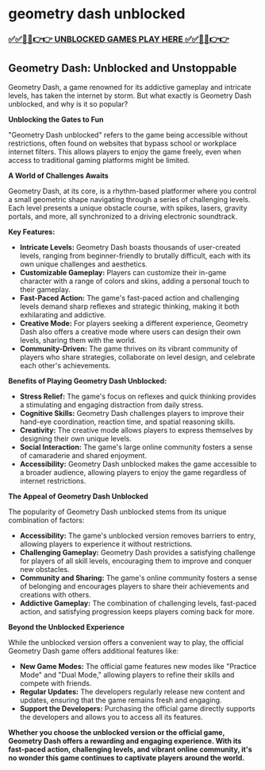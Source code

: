 # geometry dash unblocked

### [✅✅🔴🔴👉👉 UNBLOCKED GAMES PLAY HERE ✅✅🔴🔴👉👉](https://topstoryindia.com)

## Geometry Dash: Unblocked and Unstoppable 

Geometry Dash, a game renowned for its addictive gameplay and intricate levels, has taken the internet by storm. But what exactly is Geometry Dash unblocked, and why is it so popular?  

**Unblocking the Gates to Fun**

"Geometry Dash unblocked" refers to the game being accessible without restrictions, often found on websites that bypass school or workplace internet filters. This allows players to enjoy the game freely, even when access to traditional gaming platforms might be limited. 

**A World of Challenges Awaits**

Geometry Dash, at its core, is a rhythm-based platformer where you control a small geometric shape navigating through a series of challenging levels.  Each level presents a unique obstacle course, with spikes, lasers, gravity portals, and more, all synchronized to a driving electronic soundtrack. 

**Key Features:**

* **Intricate Levels:** Geometry Dash boasts thousands of user-created levels, ranging from beginner-friendly to brutally difficult, each with its own unique challenges and aesthetics.
* **Customizable Gameplay:** Players can customize their in-game character with a range of colors and skins, adding a personal touch to their gameplay.
* **Fast-Paced Action:** The game's fast-paced action and challenging levels demand sharp reflexes and strategic thinking, making it both exhilarating and addictive.
* **Creative Mode:** For players seeking a different experience, Geometry Dash also offers a creative mode where users can design their own levels, sharing them with the world.
* **Community-Driven:** The game thrives on its vibrant community of players who share strategies, collaborate on level design, and celebrate each other's achievements.

**Benefits of Playing Geometry Dash Unblocked:**

* **Stress Relief:**  The game's focus on reflexes and quick thinking provides a stimulating and engaging distraction from daily stress.
* **Cognitive Skills:**  Geometry Dash challenges players to improve their hand-eye coordination, reaction time, and spatial reasoning skills.
* **Creativity:**  The creative mode allows players to express themselves by designing their own unique levels.
* **Social Interaction:**  The game's large online community fosters a sense of camaraderie and shared enjoyment.
* **Accessibility:**  Geometry Dash unblocked makes the game accessible to a broader audience, allowing players to enjoy the game regardless of internet restrictions.

**The Appeal of Geometry Dash Unblocked**

The popularity of Geometry Dash unblocked stems from its unique combination of factors:

* **Accessibility:**  The game's unblocked version removes barriers to entry, allowing players to experience it without restrictions.
* **Challenging Gameplay:**  Geometry Dash provides a satisfying challenge for players of all skill levels, encouraging them to improve and conquer new obstacles.
* **Community and Sharing:**  The game's online community fosters a sense of belonging and encourages players to share their achievements and creations with others.
* **Addictive Gameplay:**  The combination of challenging levels, fast-paced action, and satisfying progression keeps players coming back for more.

**Beyond the Unblocked Experience**

While the unblocked version offers a convenient way to play, the official Geometry Dash game offers additional features like:

* **New Game Modes:**  The official game features new modes like "Practice Mode" and "Dual Mode," allowing players to refine their skills and compete with friends.
* **Regular Updates:**  The developers regularly release new content and updates, ensuring that the game remains fresh and engaging.
* **Support the Developers:**  Purchasing the official game directly supports the developers and allows you to access all its features.

**Whether you choose the unblocked version or the official game, Geometry Dash offers a rewarding and engaging experience.  With its fast-paced action, challenging levels, and vibrant online community, it's no wonder this game continues to captivate players around the world.**
